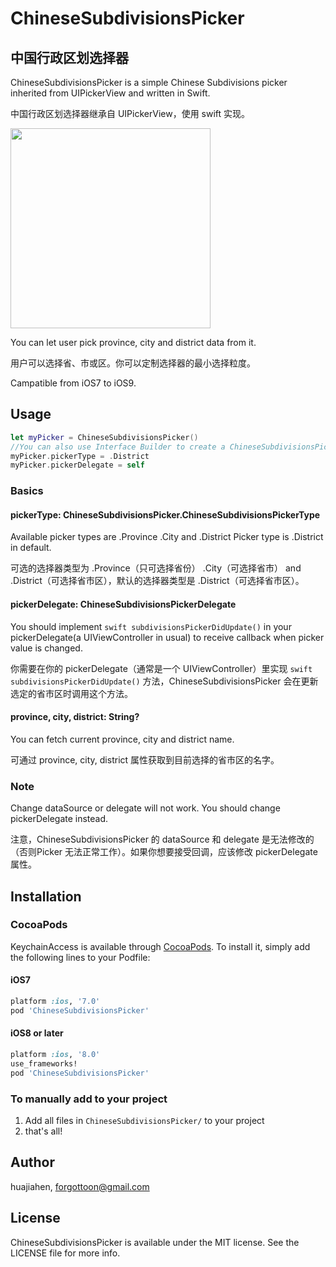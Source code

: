 # ChineseSubdivisionsPicker
## 中国行政区划选择器

ChineseSubdivisionsPicker is a simple Chinese Subdivisions picker inherited from UIPickerView and written in Swift.

中国行政区划选择器继承自 UIPickerView，使用 swift 实现。

<img src="https://raw.githubusercontent.com/huajiahen/ChineseSubdivisionsPicker/master/ScreenShot.png" width="320px" />

You can let user pick province, city and district data from it.

用户可以选择省、市或区。你可以定制选择器的最小选择粒度。

Campatible from iOS7 to iOS9.

## Usage

```swift
let myPicker = ChineseSubdivisionsPicker() 
//You can also use Interface Builder to create a ChineseSubdivisionsPicker
myPicker.pickerType = .District
myPicker.pickerDelegate = self
```

### Basics
#### pickerType: ChineseSubdivisionsPicker.ChineseSubdivisionsPickerType
Available picker types are .Province .City and .District
Picker type is .District in default. 

可选的选择器类型为 .Province（只可选择省份） .City（可选择省市） and .District（可选择省市区），默认的选择器类型是 .District（可选择省市区）。

#### pickerDelegate: ChineseSubdivisionsPickerDelegate
You should implement ```swift subdivisionsPickerDidUpdate()``` in your pickerDelegate(a UIViewController in usual) to receive callback when picker value is changed.

你需要在你的 pickerDelegate（通常是一个 UIViewController）里实现 ```swift subdivisionsPickerDidUpdate()``` 方法，ChineseSubdivisionsPicker 会在更新选定的省市区时调用这个方法。

#### province, city, district: String?
You can fetch current province, city and district name.

可通过 province, city, district 属性获取到目前选择的省市区的名字。

### Note
Change dataSource or delegate will not work. You should  change pickerDelegate instead.

注意，ChineseSubdivisionsPicker 的 dataSource 和 delegate 是无法修改的（否则Picker 无法正常工作）。如果你想要接受回调，应该修改 pickerDelegate 属性。

## Installation

### CocoaPods

KeychainAccess is available through [CocoaPods](http://cocoapods.org). To install
it, simply add the following lines to your Podfile:

#### iOS7
```ruby
platform :ios, '7.0'
pod 'ChineseSubdivisionsPicker'
```

#### iOS8 or later

```ruby
platform :ios, '8.0'
use_frameworks!
pod 'ChineseSubdivisionsPicker'
```

### To manually add to your project

1. Add all files in `ChineseSubdivisionsPicker/` to your project
2. that's all!

## Author

huajiahen, forgottoon@gmail.com	

## License

ChineseSubdivisionsPicker is available under the MIT license. See the LICENSE file for more info.

